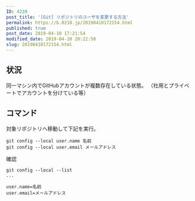 ```yaml
---
ID: 4220
post_title: '[Git] リポジトリのユーザを変更する方法'
permalink: https://b.0218.jp/20190410172154.html
published: true
post_date: 2019-04-10 17:21:54
modified_date: 2019-04-10 20:22:50
slug: 20190410172154.html
---
```

<h2>状況</h2>

同一マシン内でGitHubアカウントが複数存在している状態。
（社用とプライベートでアカウントを分けている等）

<h2>コマンド</h2>

対象リポジトリへ移動して下記を実行。

<pre><code>git config --local user.name 名前
git config --local user.email メールアドレス
</code></pre>

確認

<pre><code>git config --local --list
...

user.name=名前
user.email=メールアドレス
</code></pre>